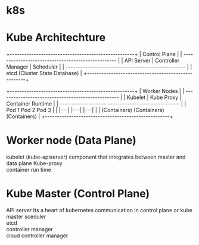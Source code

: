 # k8s

# Kube Architechture

+----------------------------------------------------+
|                     Control Plane                  |
| -------------------------------------------------- |
|  API Server  |  Controller Manager |  Scheduler    |
| -------------------------------------------------- |
|  etcd (Cluster State Database)                     |
+----------------------------------------------------+

+----------------------------------------------------+
|                     Worker Nodes                   |
| -------------------------------------------------- |
|  Kubelet  |  Kube Proxy  |  Container Runtime      |
| -------------------------------------------------- |
|               Pod 1       Pod 2       Pod 3        |
|               |---|       |---|       |---|        |
|            (Containers) (Containers) (Containers)  |
+----------------------------------------------------+



# Worker node (Data Plane)

kubelet (kube-apiserver)
component that integrates between master and data plane
Kube-proxy   
container run time    

# Kube Master (Control Plane)

API server 
Its a heart of kubernetes communication in control plane or kube master 
sceduler    
etcd    
controller manager    
cloud controller manager    
